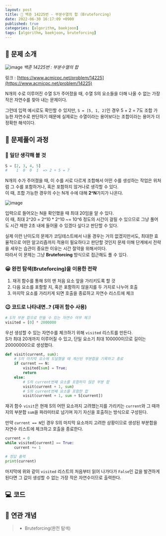```yaml
---
layout: post
title: 📄 백준 14225번 - 부분수열의 합 (Bruteforcing)
date: 2022-06-30 16:17:09 +0900
published: true
categories: [algorithm, baekjoon]
tags: [algorithm, baekjoon, bruteforcing]
---
```


## **📄 문제 소개**

![image](https://user-images.githubusercontent.com/6462456/176616633-4e5ace60-725a-4cf3-9d3e-f59d24ce2b9e.png)
_백준 14225번 : 부분수열의 합_

링크 : [https://www.acmicpc.net/problem/14225](https://www.acmicpc.net/problem/14225)

N개의 수로 이루어진 수열 S가 주어졌을 때,
수열 S의 요소들을 더해 나올 수 없는 가장 작은 자연수를 찾아 내는 문제이다.  

그런데 입력 예시로도 확인할 수 있지만,
`S = [5, 1, 2]`인 경우 5 + 2 = 7도 조합 가능한 자연수로 판단하기 때문에
실제로는 수열이라는 용어보다는 조합이라는 용어가 더 정확한 해석이다.  

## **📗 문제풀이 과정**

### **🧐 일단 생각해 볼 것**

```python
S = [2, 3, 4, 5]
#    1  0  0  1  => 2 + 5 = 7
```

N개의 수가 주어졌을 때, 이 수를 서로 다르게 조합해서 어떤 수를 생성하는 작업은
위처럼 그 수를 포함하거나, 혹은 포함하지 않거나로 생각할 수 있다.  
이 때, 조합 가능한 경우의 수는 N개 수에 대해 **2^N**가지가 나온다.  

![image](https://user-images.githubusercontent.com/6462456/176617276-9e6588c4-6bc8-49c4-859b-e6f8e45ee22d.png)

입력으로 들어오는 N을 확인했을 때 최대 20임을 알 수 있다.  
이 때, 최대 2^20 = 2^10 * 2^10 ~= 10^6 정도의 시간이 걸릴 수 있으므로
그냥 풀어도 시간 제한 2초 내에 들어올 수 있겠다 싶다고 판단할 수 있다.  

실제 이런 난이도의 문제가 코딩테스트에서 나올 경우는 거의 없겠지만서도,
최대한 효율적으로 어떤 알고리즘까지 적용이 필요하다고 판단할 것인지
문제 이해 단계에서 전략을 세우는 습관이 중요한 이유는
시간 절약을 위해서이다.  
따라서 이 문제는 그냥 **Bruteforcing** 방식으로 접근해도 풀 수 있다.  

### **😀 완전 탐색(Bruteforcing)을 이용한 전략**

1. 재귀 함수를 통해 S의 맨 처음 요소 앞을 가리키도록 할 것
2. 다음 요소를 포함할 지, 혹은 포함하지 않을지를 두 가지로 나누어 호출
3. 마지막 요소를 가리키게 되면 호출을 종료하고 자연수 리스트에 체크

### **😉 코드로 나타내면..? (재귀 함수 사용)**

```python
# S의 부분 합으로 만들 수 있는 자연수 여부 체크
visited = [0] * 2000000
```
우선 생성할 수 있는 자연수를 체크하기 위해 `visited` 리스트를 만든다.  
S가 최대 20개까지 이루어질 수 있고, 단일 요소기 최대 100000이므로
길이는 20000000으로 생성했다.  

```python
def visit(current, sum):
    # S의 마지막 요소에 도달했을 때 계산된 부분합을 기록하고 종료
    if current == N:
        visited[sum] = True;
        return
    else:
        # S의 current번째 요소를 포함하지 않은 부분 합
        visit(current + 1, sum)
        # S의 current번째 요소를 포함한 합
        visit(current + 1, sum + S[current])
```

재귀 함수 `visit`은 현재 S의 어떤 요소까지 고려했는지를 가리키는
`current`와 그 때까지의 부분합 `sum`을 파라미터로 넘기며
자기 자신을 호출하는 방식으로 구성된다.  

만약 `current == N`인 경우 S의 마지막 요소까지 고려한 상황이므로
생성된 부분합을 자연수 리스트에 체크하고 호출을 종료한다.  

```python
current = 0
while visited[current] == True:
    current += 1

# 정답 출력
print(current)
```

마지막에 위와 같이 `visited` 리스트의 처음부터 읽어 나가다가
`False`인 값을 발견하게 된다면 그 값이 생성할 수 없는 가장 작은
자연수이므로 출력한다.  

## **💻 코드**

<script src="https://gist.github.com/poodlepoodle/a78cd5fede8c276b44a0215b00a35cec.js"></script>

## **📒 연관 개념**

> -   Bruteforcing(완전 탐색)